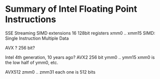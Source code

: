 # Summary of Intel Floating Point Instructions

SSE Streaming SIMD extensions   16 128bit registers
xmm0 .. xmm15
SIMD: Single Instruction Multiple Data

AVX ? 256 bit?

Intel 4th generation, 10 years ago?
AVX2 256 bit  ymm0 .. ymm15
xmm0 is the low half of ymm0, etc.


AVX512
zmm0 .. zmm31  each one is 512 bits


